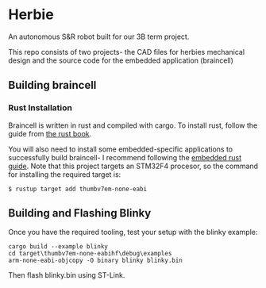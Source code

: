# Herbie
An autonomous S&amp;R robot built for our 3B term project.

This repo consists of two projects- the CAD files for herbies mechanical design and the source code for the embedded application (braincell)

## Building braincell
### Rust Installation
Braincell is written in rust and compiled with cargo. To install rust, follow the guide from [the rust book](https://doc.rust-lang.org/book/ch01-01-installation.html).

You will also need to install some embedded-specific applications to successfully build braincell- I recommend following the [embedded rust guide](https://docs.rust-embedded.org/book/intro/install.html). Note that this project targets an STM32F4 procesor, so the command for installing the required target is:

 `$ rustup target add thumbv7em-none-eabi`


## Building and Flashing Blinky
Once you have the required tooling, test your setup with the blinky example:
```
cargo build --example blinky
cd target\thumbv7em-none-eabihf\debug\examples
arm-none-eabi-objcopy -O binary blinky blinky.bin
```
Then flash blinky.bin using ST-Link.



